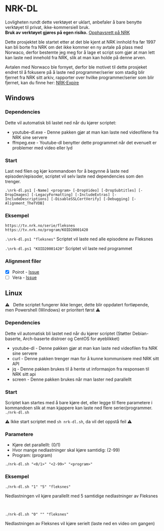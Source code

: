 # NRK-DL

Lovligheten rundt dette verktøyet er uklart, anbefaler å bare benytte verktøyet til privat, ikke-kommersiell bruk.<br>
**Bruk av verktøyet gjøres på egen risiko.** [Opphavsrett på NRK](https://www.nrk.no/etikk/opphavsrett-pa-nrk.no-1.2843522)

Dette prosjektet ble startet etter at det ble kjent at NRK innhold fra før 1997 kan bli borte fra NRK om det ikke kommer en ny avtale på plass med Norwaco, derfor bestemte jeg meg for å lage et script som gjør at man lett kan laste ned innehold fra NRK, slik at man kan holde på denne arven.

Avtalen med Norwaco ble fornyet, derfor ble motivet til dette prosjeket endret til å fokusere på å laste ned programmer/serier som stadig blir fjernet fra NRK sitt arkiv, rapporter over hvilke programmer/serier som blir fjernet, kan du finne her: [NRK-Expire](https://github.com/ljskatt/nrk-expire)

## Windows

### Dependencies

Dette vil automatisk bli lastet ned når du kjører scriptet:

- youtube-dl.exe - Denne pakken gjør at man kan laste ned videofilene fra NRK sine servere
- ffmpeg.exe - Youtube-dl benytter dette programmet når det evenuelt er problemer med video eller lyd

### Start

Last ned filen og kjør kommandoen for å begynne å laste ned episoden/episoder, scriptet vil selv laste ned dependencies som den trenger.

`.\nrk-dl.ps1 [-Name] <program> [-DropVideo] [-DropSubtitles] [-DropImages] [-LegacyFormatting] [-IncludeExtras] [-IncludeDescriptions] [-DisableSSLCertVerify] [-Debugging] [-Alignment_TheTVDB]`

### Eksempel

```
https://tv.nrk.no/serie/fleksnes
https://tv.nrk.no/program/KOID20001420
```

`.\nrk-dl.ps1 "fleksnes"`
Scriptet vil laste ned alle episodene av Fleksnes

`.\nrk-dl.ps1 "KOID20001420"`
Scriptet vil laste ned programmet

### Alignment filer

- [x] Poirot - [Issue](https://github.com/ljskatt/nrk-dl/issues/5)
- [ ] Vera - [Issue](https://github.com/ljskatt/nrk-dl/issues/4)

## Linux
:warning: &nbsp; Dette scriptet fungerer ikke lenger, dette blir oppdatert fortløpende, men Powershell (Windows) er prioritert først :warning:

### Dependencies

Dette vil automatisk bli lastet ned når du kjører scriptet (Støtter Debian-baserte, Arch-baserte distroer og CentOS for øyeblikket)

- youtube-dl - Denne pakken gjør at man kan laste ned videofilen fra NRK sine servere
- curl - Denne pakken trenger man for å kunne kommunisere med NRK sitt API
- jq - Denne pakken brukes til å hente ut informasjon fra responsen til NRK sitt api
- screen - Denne pakken brukes når man laster ned parallellt

### Start
Scriptet kan startes med å bare kjøre det, eller legge til flere parametere i kommandoen slik at man kjappere kan laste ned flere serier/programmer.
`./nrk-dl.sh`

:warning: Ikke start scriptet med `sh nrk-dl.sh`, da vil det oppstå feil :warning:

### Parametere

- Kjøre det parallellt: (0/1)
- Hvor mange nedlastninger skal kjøre samtidig: (2-99)
- Program: (program)

`./nrk-dl.sh "<0/1>" "<2-99>" "<program>"`


### Eksempel

`./nrk-dl.sh "1" "5" "fleksnes"`

Nedlastningen vil kjøre parallellt med 5 samtidige nedlastninger av Fleksnes

<br>

`./nrk-dl.sh "0" "" "fleksnes"`

Nedlastningen av Fleksnes vil kjøre serielt (laste ned en video om gangen)
